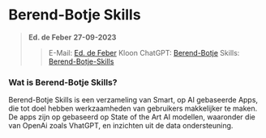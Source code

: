 # Berend-Botje Skills
>**Ed. de Feber**
>**27-09-2023**
>>E-Mail: [Ed. de Feber](mailto:ed.de.feber@outlook.com) 
>> Kloon ChatGPT: [Berend-Botje](https://berend-botje-skills.streamlit.app/)
>> Skills: [Berend-Botje-Skills](https://berend-botje.streamlit.app/)

### Wat is Berend-Botje Skills?
Berend-Botje Skills is een verzameling van Smart, op AI gebaseerde Apps, die tot doel hebben werkzaamheden van gebruikers makkelijker te maken. De apps zijn op gebaseerd op State of the Art AI modellen, waaronder die van OpenAi zoals VhatGPT, en inzichten uit de data ondersteuning.
